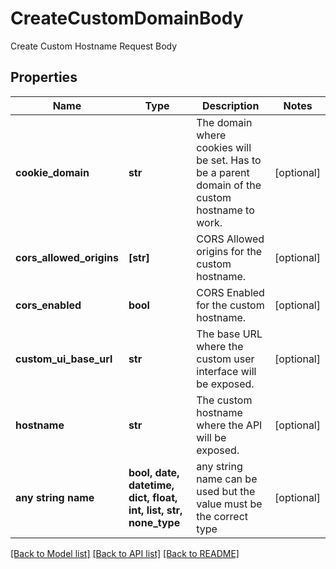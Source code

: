 # CreateCustomDomainBody

Create Custom Hostname Request Body

## Properties
Name | Type | Description | Notes
------------ | ------------- | ------------- | -------------
**cookie_domain** | **str** | The domain where cookies will be set. Has to be a parent domain of the custom hostname to work. | [optional] 
**cors_allowed_origins** | **[str]** | CORS Allowed origins for the custom hostname. | [optional] 
**cors_enabled** | **bool** | CORS Enabled for the custom hostname. | [optional] 
**custom_ui_base_url** | **str** | The base URL where the custom user interface will be exposed. | [optional] 
**hostname** | **str** | The custom hostname where the API will be exposed. | [optional] 
**any string name** | **bool, date, datetime, dict, float, int, list, str, none_type** | any string name can be used but the value must be the correct type | [optional]

[[Back to Model list]](../README.md#documentation-for-models) [[Back to API list]](../README.md#documentation-for-api-endpoints) [[Back to README]](../README.md)


